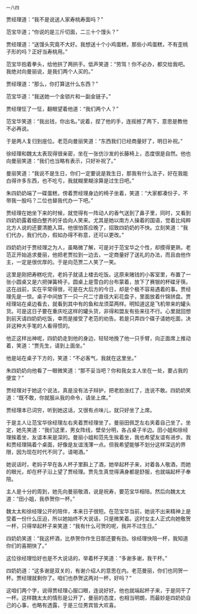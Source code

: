     一八四 

   贾经理道：“我不是说送人家寿桃寿面吗？”

   范宝华道；“你说的是三斤切面，二三十个馒头？”

   贾经理道：“送馒头究竟不大好。我想送十个小鸡蛋糕，那些小鸡蛋糕，不有歪桃子形的吗？正好当寿桃用。”

   范宝华抱着拳头，给他拱了两拱手。低声笑道：“劳驾！你不必办，都交给我吧。我绝对向曼丽说，是我们两个人买的。”

   贾经理道：“那么，你打算送什么东西？”

   范宝华道：“我送她一个金锁片和一副金链子。”

   贾经理怔了一怔，翻眼望着他道：“我们两个人？”

   范宝华笑道：“我出钱，你出名。”说着，捏了他的手，连摇撼了两下，意思是教他不必再说。

   于是两人复归到座位。老范向曼丽笑道：“东西我们已经商量好了，明日补祝。”

   徐经理和魏太太表现得很亲密，坐在一张仿沙发的长藤椅上，态度很是自然。他也向曼丽笑道：“我们也当略有表示，只好补祝了。”

   曼丽笑道：“我说不是生日，你们一定要说是我生日，那我有什么法子，好在我能白得许多东西，也不吃亏，我就糊里糊涂算是过生日吧。”

   朱四奶奶端了一碟蛋糕，傍着贾经理身边的椅子坐着，笑道：“大家都凑份子，不带我一股吗？二位也替我代办一下吧。”

   贾经理在她坐下来的时候，就觉得有一阵动人的香气送到了鼻子里，同时，又看到四奶奶露着细白整齐的牙齿向人笑来。尤其是她以南方人操着的国语，觉着比纯粹北方人说的还要清脆入耳。他很怕答应晚了，招致四奶奶的不快。立刻笑道：“我们代办，我们代办，假如办得不称意，还可以更改。”

   四奶奶对于贾经理之为人，虽略微了解，可是对于范宝华之个性，却摸得更熟，老范正开始追求曼丽，他把老贾拉到一边去，一定商量好了送礼的办法，而且由他作主，一定是很优厚的。于是向范贾二人笑了一笑。

   这里是刚把寿糕吃完，老妈子就请上楼去吃饭。这原来赌钱的小客室里，布置了一张小圆桌又是六把弹簧椅子。圆桌上是雪白的台布蒙着，放下了赛银的杯碟牙筷。这在战前，实在平常得很，可是在大后方的今日，却是个极不容易遇着的事。贾经理先是一惊。桌子中间放下一只一尺二寸直径大彩花盘子，里面放着什锦拼盘。贾经理站在桌边看去，就看到其中有的鱼和龙须菜两样。明知道这是飞机带来的罐头货。可是这日子要在重庆吃这样的罐头货，非得和盟友有些来往不行。心里就回想到前天请四奶奶吃饭，幸而是接受了老范的劝告。若是只弄四个碟子请她吃面，决非这种大手笔的人看得惯的。

   他正这样出神呢，四奶奶走到他的身边，轻轻地挽了他一只手臂，向正面席上推动着，笑道：“贾先生，请到上面坐。”

   他是站在桌子下方的，笑道：“不必客气，我就在这里坐。”

   朱四奶奶向他看了一眼微笑道：“那不妥当吧？你和我女主人坐在一处，要占我的便宜？”

   贾经理对于她这个说法，真是没有法子辩护，把老脸涨红了，连说不敢。四奶奶笑道：“既不敢，你就服从我的命令，请坐上席。”

   贾经理本已词穷，听到她这话，又很有点味儿，就只好坐了上席。

   于是主人让范宝华徐经理左右夹着贾经理坐了。曼丽田佩芝左右夹着自己坐了。坐定，她先笑道：“我们这里，男女阵线，壁垒分明，各占桌子半边。田小姐和徐经理挨着坐，友谊本来是深的。曼丽小姐和范先生挨着坐，我也希望友谊有进步。我和贾经理隔着个桌面，好像是友谊浅薄一点。但我希望能够不划分这样深远的界限，因为现在时代不同了。请喝酒。”

   她说话时，老妈子早在各人杯子里斟上了酒，她举起杯子来，对着各人敬酒，而她的眼光，却在杯子沿上望了贾经理。贾先生真觉得满身都是舒服，也就端起杯子奉陪。

   主人是十分的周到，她先向曼丽敬酒，说是祝寿，要范宝华相陪。然后向魏太太道：“田小姐，我恭贺你一杯。”

   魏太太和徐经理公开的陪伴，本来日子很短。在范宝华当前，她说不出来精神上是受着一份什么压迫，所以她始终不大说话，只是微笑着。这时女主人正式向她敬贺一杯，只得举起杯子来笑道：“我有什么可贺的呢，我并不过生日。”

   四奶奶笑道：“我这杯酒，比恭贺你作生日那还要有劲。徐经理快陪一杯，我知道你们的喜期快了。”

   这位徐经理恰好也是不大说话的，举着杯子笑道：“多谢多谢，我干杯。”

   四奶奶道：“这多谢是双关的，有谢介绍人的意思在内。老范曼丽，你们也同贺一杯。贾经理就剩你了。咱们也恭贺这两对一杯，好吗？”

   这咱们两个字，说得贾经理心服口眼，连说好好。他也就端起杯子来，于是同干了一杯。这样魏太太的情形是公开了，曼丽的态度，也相当明朗，而最妙是四奶奶自己的心事，也略有透露，于是三位男宾皆大欢喜。

